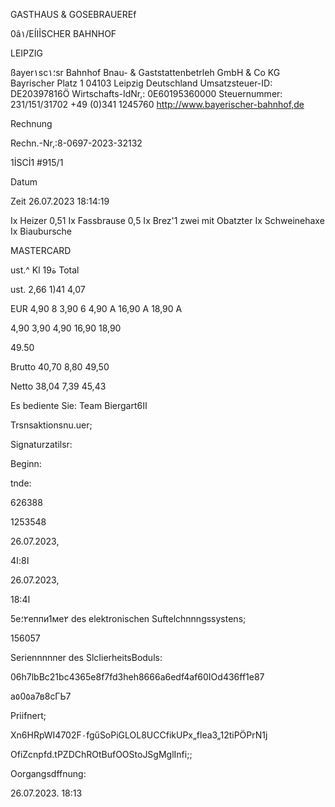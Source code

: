 GASTHAUS & GOSEBRAUEREf

0â١/EÍIỈSCHER BAHNHOF

LEIPZIG

ßayer١sc؛١sr Bahnhof Bnau- & Gaststattenbetrleh
GmbH & Co KG
Bayrischer Platz 1
04103 Leipzig
Deutschland
Umsatzsteuer-ID: DE20397816Ö
Wirtschafts-IdNr,: 0Ε60195360000
Steuernummer: 231/151/31702
+49 (0)341 1245760
http://www.bayerischer-bahnhof,de

Rechnung

Rechn.-Nr,:8-0697-2023-32132

1İSCİ1
#915/1

Datum

Zeit
26.07.2023 18:14:19

Ix Heizer 0,51
Ix Fassbrause 0,5
Ix Brez'1 zwei mit Obatzter
Ix Schweinehaxe
Ix Biaubursche

MASTERCARD

ust.^
Kl
19ة
Total

ust.
2,66
1)41
4,07

EUR
4,90 8
3,90 6
4,90 A
16,90 A
18,90 A

4,90
3,90
4,90
16,90
18,90

49.50

Brutto
40,70
8,80
49,50

Netto
38,04
7,39
45,43

Es bediente Sie: Team Biergart6اا

Trsnsaktionsnu.uer;

Signaturzatilsr:

Beginn:

tnde:

626388

1253548

26.07.2023,

ا8:ا4

26.07.2023,

18:ا4

5е٢؛еппи1ме٢ des elektronischen Suftelchnnngssystens;

156057

Seriennnnner des SlcIierheitsBoduls:

06h7lbBc21bc4365e8f7fd3heh8666a6edf4af60IOd436ff1e87

а٥0٥а7в8сГЬ7

Priifnert;

Xn6HRpWI4702F٠fgűSoPiGLOL8UCCfikUPx„flea3„12tiPÖPrN1j

OfiZcnpfd.tPZDChROtBufOOStoJSgMglInfi;;

Oorgangsdffnung:

26.07.2023. 18:13

